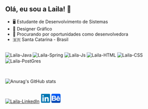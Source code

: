 <h2>Olá, eu sou a Laila! 👋</h2>

- 🖥️ Estudante de Desenvolvimento de Sistemas
- 🎨 Designer Gráfico
- 🔎 Procurando por oportunidades como desenvolvedora
- 🇧🇷 Santa Catarina - Brasil

<div style="display: inline_block"><br>
  <img align="center" alt="Laila-Java" height="30" src="https://img.shields.io/badge/Java-ED8B00?style=for-the-badge&logo=openjdk&logoColor=white">
  <img align="center" alt="Laila-Spring" height="30" src="https://img.shields.io/badge/Spring-6DB33F?style=for-the-badge&logo=spring&logoColor=white">
  <img align="center" alt="Laila-Js" height="30"src="https://img.shields.io/badge/Angular-DD0031?style=for-the-badge&logo=angular&logoColor=white">
  <img align="center" alt="Laila-HTML" height="30" src="https://img.shields.io/badge/HTML5-E34F26?style=for-the-badge&logo=html5&logoColor=white">
  <img align="center" alt="Laila-CSS" height="30" src="https://img.shields.io/badge/CSS3-1572B6?style=for-the-badge&logo=css3&logoColor=white">
  <img align="center" alt="Laila-PostGres" height="30" src="https://img.shields.io/badge/PostgreSQL-316192?style=for-the-badge&logo=postgresql&logoColor=white">
</div>
<br><br>

![Anurag's GitHub stats](https://github-readme-stats.vercel.app/api?username=lailagebhard&show_icons=true&theme=dracula)

<br>
<div>
  <a href = "mailto:lailagebhard@gmail.com"><img height="30" alt="Laila-LinkedIn" src="https://img.shields.io/badge/-Gmail-%23333?style=for-the-badge&logo=gmail&logoColor=white" target="_blank"></a>
  <a href="https://www.linkedin.com/lailagebhard" target="_blank"><img height="30"  src="https://raw.githubusercontent.com/devicons/devicon/master/icons/linkedin/linkedin-original.svg"></a> 
  <a href="https://behance.net/lailagebhard" target="_blank"><img height="30" alt="Laila-Behance" src="https://raw.githubusercontent.com/devicons/devicon/master/icons/behance/behance-original.svg" target="_blank"></a> 
</div>
